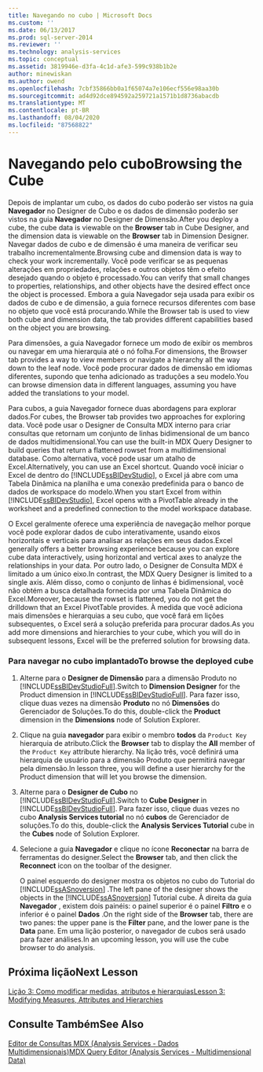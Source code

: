 ```yaml
---
title: Navegando no cubo | Microsoft Docs
ms.custom: ''
ms.date: 06/13/2017
ms.prod: sql-server-2014
ms.reviewer: ''
ms.technology: analysis-services
ms.topic: conceptual
ms.assetid: 3819946e-d3fa-4c1d-afe3-599c938b1b2e
author: minewiskan
ms.author: owend
ms.openlocfilehash: 7cbf35866bb0a1f65074a7e106ecf556e98aa30b
ms.sourcegitcommit: ad4d92dce894592a259721a1571b1d8736abacdb
ms.translationtype: MT
ms.contentlocale: pt-BR
ms.lasthandoff: 08/04/2020
ms.locfileid: "87568822"
---
```

# <a name="browsing-the-cube"></a><span data-ttu-id="1ac06-102">Navegando pelo cubo</span><span class="sxs-lookup"><span data-stu-id="1ac06-102">Browsing the Cube</span></span>
  <span data-ttu-id="1ac06-103">Depois de implantar um cubo, os dados do cubo poderão ser vistos na guia **Navegador** no Designer de Cubo e os dados de dimensão poderão ser vistos na guia **Navegador** no Designer de Dimensão.</span><span class="sxs-lookup"><span data-stu-id="1ac06-103">After you deploy a cube, the cube data is viewable on the **Browser** tab in Cube Designer, and the dimension data is viewable on the **Browser** tab in Dimension Designer.</span></span> <span data-ttu-id="1ac06-104">Navegar dados de cubo e de dimensão é uma maneira de verificar seu trabalho incrementalmente.</span><span class="sxs-lookup"><span data-stu-id="1ac06-104">Browsing cube and dimension data is way to check your work incrementally.</span></span> <span data-ttu-id="1ac06-105">Você pode verificar se as pequenas alterações em propriedades, relações e outros objetos têm o efeito desejado quando o objeto é processado.</span><span class="sxs-lookup"><span data-stu-id="1ac06-105">You can verify that small changes to properties, relationships, and other objects have the desired effect once the object is processed.</span></span> <span data-ttu-id="1ac06-106">Embora a guia Navegador seja usada para exibir os dados de cubo e de dimensão, a guia fornece recursos diferentes com base no objeto que você está procurando.</span><span class="sxs-lookup"><span data-stu-id="1ac06-106">While the Browser tab is used to view both cube and dimension data, the tab provides different capabilities based on the object you are browsing.</span></span>  
  
 <span data-ttu-id="1ac06-107">Para dimensões, a guia Navegador fornece um modo de exibir os membros ou navegar em uma hierarquia até o nó folha.</span><span class="sxs-lookup"><span data-stu-id="1ac06-107">For dimensions, the Browser tab provides a way to view members or navigate a hierarchy all the way down to the leaf node.</span></span> <span data-ttu-id="1ac06-108">Você pode procurar dados de dimensão em idiomas diferentes, supondo que tenha adicionado as traduções a seu modelo.</span><span class="sxs-lookup"><span data-stu-id="1ac06-108">You can browse dimension data in different languages, assuming you have added the translations to your model.</span></span>  
  
 <span data-ttu-id="1ac06-109">Para cubos, a guia Navegador fornece duas abordagens para explorar dados.</span><span class="sxs-lookup"><span data-stu-id="1ac06-109">For cubes, the Browser tab provides two approaches for exploring data.</span></span> <span data-ttu-id="1ac06-110">Você pode usar o Designer de Consulta MDX interno para criar consultas que retornam um conjunto de linhas bidimensional de um banco de dados multidimensional.</span><span class="sxs-lookup"><span data-stu-id="1ac06-110">You can use the built-in MDX Query Designer to build queries that return a flattened rowset from a multidimensional database.</span></span> <span data-ttu-id="1ac06-111">Como alternativa, você pode usar um atalho de Excel.</span><span class="sxs-lookup"><span data-stu-id="1ac06-111">Alternatively, you can use an Excel shortcut.</span></span> <span data-ttu-id="1ac06-112">Quando você iniciar o Excel de dentro do [!INCLUDE[ssBIDevStudio](../includes/ssbidevstudio-md.md)], o Excel já abre com uma Tabela Dinâmica na planilha e uma conexão predefinida para o banco de dados de workspace do modelo.</span><span class="sxs-lookup"><span data-stu-id="1ac06-112">When you start Excel from within [!INCLUDE[ssBIDevStudio](../includes/ssbidevstudio-md.md)], Excel opens with a PivotTable already in the worksheet and a predefined connection to the model workspace database.</span></span>  
  
 <span data-ttu-id="1ac06-113">O Excel geralmente oferece uma experiência de navegação melhor porque você pode explorar dados de cubo interativamente, usando eixos horizontais e verticais para analisar as relações em seus dados.</span><span class="sxs-lookup"><span data-stu-id="1ac06-113">Excel generally offers a better browsing experience because you can explore cube data interactively, using horizontal and vertical axes to analyze the relationships in your data.</span></span> <span data-ttu-id="1ac06-114">Por outro lado, o Designer de Consulta MDX é limitado a um único eixo.</span><span class="sxs-lookup"><span data-stu-id="1ac06-114">In contrast, the MDX Query Designer is limited to a single axis.</span></span> <span data-ttu-id="1ac06-115">Além disso, como o conjunto de linhas é bidimensional, você não obtém a busca detalhada fornecida por uma Tabela Dinâmica do Excel.</span><span class="sxs-lookup"><span data-stu-id="1ac06-115">Moreover, because the rowset is flattened, you do not get the drilldown that an Excel PivotTable provides.</span></span> <span data-ttu-id="1ac06-116">À medida que você adiciona mais dimensões e hierarquias a seu cubo, que você fará em lições subsequentes, o Excel será a solução preferida para procurar dados.</span><span class="sxs-lookup"><span data-stu-id="1ac06-116">As you add more dimensions and hierarchies to your cube, which you will do in subsequent lessons, Excel will be the preferred solution for browsing data.</span></span>  
  
### <a name="to-browse-the-deployed-cube"></a><span data-ttu-id="1ac06-117">Para navegar no cubo implantado</span><span class="sxs-lookup"><span data-stu-id="1ac06-117">To browse the deployed cube</span></span>  
  
1.  <span data-ttu-id="1ac06-118">Alterne para o **Designer de Dimensão** para a dimensão Produto no [!INCLUDE[ssBIDevStudioFull](../includes/ssbidevstudiofull-md.md)].</span><span class="sxs-lookup"><span data-stu-id="1ac06-118">Switch to **Dimension Designer** for the Product dimension in [!INCLUDE[ssBIDevStudioFull](../includes/ssbidevstudiofull-md.md)].</span></span> <span data-ttu-id="1ac06-119">Para fazer isso, clique duas vezes na dimensão **Produto** no nó **Dimensões** do Gerenciador de Soluções.</span><span class="sxs-lookup"><span data-stu-id="1ac06-119">To do this, double-click the **Product** dimension in the **Dimensions** node of Solution Explorer.</span></span>  
  
2.  <span data-ttu-id="1ac06-120">Clique na guia **navegador** para exibir o membro **todos** da `Product Key` hierarquia de atributo.</span><span class="sxs-lookup"><span data-stu-id="1ac06-120">Click the **Browser** tab to display the **All** member of the `Product Key` attribute hierarchy.</span></span> <span data-ttu-id="1ac06-121">Na lição três, você definirá uma hierarquia de usuário para a dimensão Produto que permitirá navegar pela dimensão.</span><span class="sxs-lookup"><span data-stu-id="1ac06-121">In lesson three, you will define a user hierarchy for the Product dimension that will let you browse the dimension.</span></span>  
  
3.  <span data-ttu-id="1ac06-122">Alterne para o **Designer de Cubo** no [!INCLUDE[ssBIDevStudioFull](../includes/ssbidevstudiofull-md.md)].</span><span class="sxs-lookup"><span data-stu-id="1ac06-122">Switch to **Cube Designer** in [!INCLUDE[ssBIDevStudioFull](../includes/ssbidevstudiofull-md.md)].</span></span> <span data-ttu-id="1ac06-123">Para fazer isso, clique duas vezes no cubo **Analysis Services tutorial** no nó **cubos** de Gerenciador de soluções.</span><span class="sxs-lookup"><span data-stu-id="1ac06-123">To do this, double-click the **Analysis Services Tutorial** cube in the **Cubes** node of Solution Explorer.</span></span>  
  
4.  <span data-ttu-id="1ac06-124">Selecione a guia **Navegador** e clique no ícone **Reconectar** na barra de ferramentas do designer.</span><span class="sxs-lookup"><span data-stu-id="1ac06-124">Select the **Browser** tab, and then click the **Reconnect** icon on the toolbar of the designer.</span></span>  
  
     <span data-ttu-id="1ac06-125">O painel esquerdo do designer mostra os objetos no cubo do Tutorial do [!INCLUDE[ssASnoversion](../includes/ssasnoversion-md.md)] .</span><span class="sxs-lookup"><span data-stu-id="1ac06-125">The left pane of the designer shows the objects in the [!INCLUDE[ssASnoversion](../includes/ssasnoversion-md.md)] Tutorial cube.</span></span> <span data-ttu-id="1ac06-126">À direita da guia **Navegador** , existem dois painéis: o painel superior é o painel **Filtro** e o inferior é o painel **Dados** .</span><span class="sxs-lookup"><span data-stu-id="1ac06-126">On the right side of the **Browser** tab, there are two panes: the upper pane is the **Filter** pane, and the lower pane is the **Data** pane.</span></span> <span data-ttu-id="1ac06-127">Em uma lição posterior, o navegador de cubos será usado para fazer análises.</span><span class="sxs-lookup"><span data-stu-id="1ac06-127">In an upcoming lesson, you will use the cube browser to do analysis.</span></span>  
  
## <a name="next-lesson"></a><span data-ttu-id="1ac06-128">Próxima lição</span><span class="sxs-lookup"><span data-stu-id="1ac06-128">Next Lesson</span></span>  
 [<span data-ttu-id="1ac06-129">Lição 3: Como modificar medidas, atributos e hierarquias</span><span class="sxs-lookup"><span data-stu-id="1ac06-129">Lesson 3: Modifying Measures, Attributes and Hierarchies</span></span>](lesson-3-modifying-measures-attributes-and-hierarchies.md)  
  
## <a name="see-also"></a><span data-ttu-id="1ac06-130">Consulte Também</span><span class="sxs-lookup"><span data-stu-id="1ac06-130">See Also</span></span>  
 [<span data-ttu-id="1ac06-131">Editor de Consultas MDX &#40;Analysis Services - Dados Multidimensionais&#41;</span><span class="sxs-lookup"><span data-stu-id="1ac06-131">MDX Query Editor &#40;Analysis Services - Multidimensional Data&#41;</span></span>](mdx-query-editor-analysis-services-multidimensional-data.md)  
  
  
